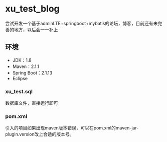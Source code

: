 # xu_test_blog
尝试开发一个基于adminLTE+springboot+mybatis的论坛，博客，目前还有未完善的地方，以后会一一补上
## 环境
* JDK：1.8
* Maven：2.1.1
* Spring Boot：2.1.13
* Eclipse
### xu_test.sql
数据库文件，直接运行即可
### pom.xml
引入的项目如果出现maven版本错误，可以在pom.xml的maven-jar-plugin.version改上合适的版本号。
